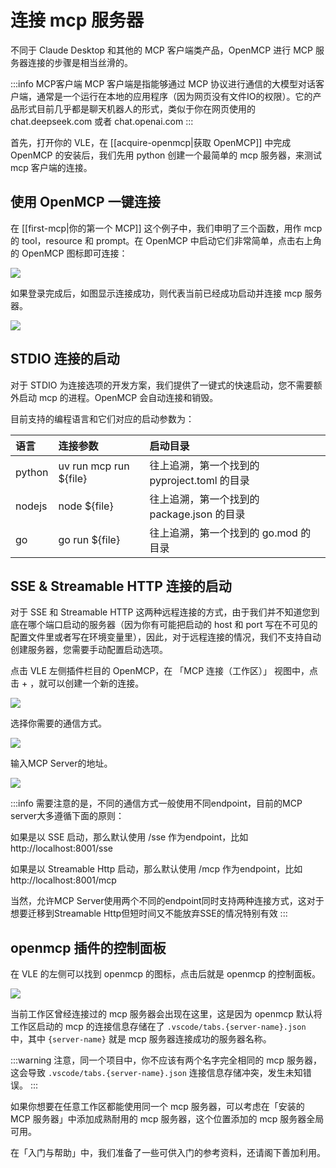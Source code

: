 # 连接 mcp 服务器

不同于 Claude Desktop 和其他的 MCP 客户端类产品，OpenMCP 进行 MCP 服务器连接的步骤是相当丝滑的。

:::info MCP客户端
MCP 客户端是指能够通过 MCP 协议进行通信的大模型对话客户端，通常是一个运行在本地的应用程序（因为网页没有文件IO的权限）。它的产品形式目前几乎都是聊天机器人的形式，类似于你在网页使用的 chat.deepseek.com 或者 chat.openai.com
:::

首先，打开你的 VLE，在 [[acquire-openmcp|获取 OpenMCP]] 中完成 OpenMCP 的安装后，我们先用 python 创建一个最简单的 mcp 服务器，来测试 mcp 客户端的连接。


## 使用 OpenMCP 一键连接

在 [[first-mcp|你的第一个 MCP]] 这个例子中，我们申明了三个函数，用作 mcp 的 tool，resource 和 prompt。在 OpenMCP 中启动它们非常简单，点击右上角的 OpenMCP 图标即可连接：

![](./images/connect-simple.png)


如果登录完成后，如图显示连接成功，则代表当前已经成功启动并连接 mcp 服务器。

![](./images/connect-success.png)

## STDIO 连接的启动

对于 STDIO 为连接选项的开发方案，我们提供了一键式的快速启动，您不需要额外启动 mcp 的进程。OpenMCP 会自动连接和销毁。

目前支持的编程语言和它们对应的启动参数为：

|语言|连接参数|启动目录|
|:-|:-|:-|
|python|uv run mcp run $\{file\} | 往上追溯，第一个找到的 pyproject.toml 的目录|
|nodejs|node $\{file\}| 往上追溯，第一个找到的 package.json 的目录|
|go|go run $\{file\}| 往上追溯，第一个找到的 go.mod 的目录|

## SSE & Streamable HTTP 连接的启动

对于 SSE 和 Streamable HTTP 这两种远程连接的方式，由于我们并不知道您到底在哪个端口启动的服务器（因为你有可能把启动的 host 和 port 写在不可见的配置文件里或者写在环境变量里），因此，对于远程连接的情况，我们不支持自动创建服务器，您需要手动配置启动选项。

点击 VLE 左侧插件栏目的 OpenMCP，在 「MCP 连接（工作区）」 视图中，点击 + ，就可以创建一个新的连接。

![](./images/add-connection.png)



选择你需要的通信方式。

![](./images/select-server-type.png)

输入MCP Server的地址。

![](./images/connect-sse.png)

:::info
需要注意的是，不同的通信方式一般使用不同endpoint，目前的MCP server大多遵循下面的原则：

如果是以 SSE 启动，那么默认使用 /sse 作为endpoint，比如 http://localhost:8001/sse

如果是以 Streamable Http 启动，那么默认使用 /mcp 作为endpoint，比如 http://localhost:8001/mcp

当然，允许MCP Server使用两个不同的endpoint同时支持两种连接方式，这对于想要迁移到Streamable Http但短时间又不能放弃SSE的情况特别有效
:::

## openmcp 插件的控制面板

在 VLE 的左侧可以找到 openmcp 的图标，点击后就是 openmcp 的控制面板。

![](./images/openmcp-control-panel.png)

当前工作区曾经连接过的 mcp 服务器会出现在这里，这是因为 openmcp 默认将工作区启动的 mcp 的连接信息存储在了 `.vscode/tabs.{server-name}.json` 中，其中 `{server-name}` 就是 mcp 服务器连接成功的服务器名称。

:::warning
注意，同一个项目中，你不应该有两个名字完全相同的 mcp 服务器，这会导致 `.vscode/tabs.{server-name}.json` 连接信息存储冲突，发生未知错误。
:::

如果你想要在任意工作区都能使用同一个 mcp 服务器，可以考虑在「安装的 MCP 服务器」中添加成熟耐用的 mcp 服务器，这个位置添加的 mcp 服务器全局可用。

在「入门与帮助」中，我们准备了一些可供入门的参考资料，还请阁下善加利用。
